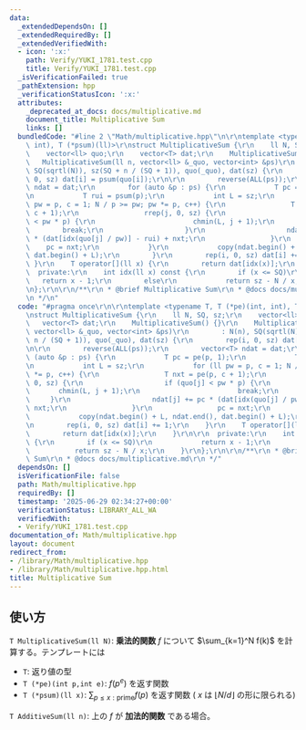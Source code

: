 ```yaml
---
data:
  _extendedDependsOn: []
  _extendedRequiredBy: []
  _extendedVerifiedWith:
  - icon: ':x:'
    path: Verify/YUKI_1781.test.cpp
    title: Verify/YUKI_1781.test.cpp
  _isVerificationFailed: true
  _pathExtension: hpp
  _verificationStatusIcon: ':x:'
  attributes:
    _deprecated_at_docs: docs/multiplicative.md
    document_title: Multiplicative Sum
    links: []
  bundledCode: "#line 2 \"Math/multiplicative.hpp\"\n\r\ntemplate <typename T, T (*pe)(int,\
    \ int), T (*psum)(ll)>\r\nstruct MultiplicativeSum {\r\n    ll N, SQ, sz;\r\n\
    \    vector<ll> quo;\r\n    vector<T> dat;\r\n    MultiplicativeSum() {}\r\n \
    \   MultiplicativeSum(ll n, vector<ll> &_quo, vector<int> &ps)\r\n        : N(n),\
    \ SQ(sqrtl(N)), sz(SQ + n / (SQ + 1)), quo(_quo), dat(sz) {\r\n        rep(i,\
    \ 0, sz) dat[i] = psum(quo[i]);\r\n\r\n        reverse(ALL(ps));\r\n        vector<T>\
    \ ndat = dat;\r\n        for (auto &p : ps) {\r\n            T pc = pe(p, 1);\r\
    \n            T rui = psum(p);\r\n            int L = sz;\r\n            for (ll\
    \ pw = p, c = 1; N / p >= pw; pw *= p, c++) {\r\n                T nxt = pe(p,\
    \ c + 1);\r\n                rrep(j, 0, sz) {\r\n                    if (quo[j]\
    \ < pw * p) {\r\n                        chmin(L, j + 1);\r\n                \
    \        break;\r\n                    }\r\n                    ndat[j] += pc\
    \ * (dat[idx(quo[j] / pw)] - rui) + nxt;\r\n                }\r\n            \
    \    pc = nxt;\r\n            }\r\n            copy(ndat.begin() + L, ndat.end(),\
    \ dat.begin() + L);\r\n        }\r\n        rep(i, 0, sz) dat[i] += 1;\r\n   \
    \ }\r\n    T operator[](ll x) {\r\n        return dat[idx(x)];\r\n    }\r\n\r\n\
    \  private:\r\n    int idx(ll x) const {\r\n        if (x <= SQ)\r\n         \
    \   return x - 1;\r\n        else\r\n            return sz - N / x;\r\n    }\r\
    \n};\r\n\r\n/**\r\n * @brief Multiplicative Sum\r\n * @docs docs/multiplicative.md\r\
    \n */\n"
  code: "#pragma once\r\n\r\ntemplate <typename T, T (*pe)(int, int), T (*psum)(ll)>\r\
    \nstruct MultiplicativeSum {\r\n    ll N, SQ, sz;\r\n    vector<ll> quo;\r\n \
    \   vector<T> dat;\r\n    MultiplicativeSum() {}\r\n    MultiplicativeSum(ll n,\
    \ vector<ll> &_quo, vector<int> &ps)\r\n        : N(n), SQ(sqrtl(N)), sz(SQ +\
    \ n / (SQ + 1)), quo(_quo), dat(sz) {\r\n        rep(i, 0, sz) dat[i] = psum(quo[i]);\r\
    \n\r\n        reverse(ALL(ps));\r\n        vector<T> ndat = dat;\r\n        for\
    \ (auto &p : ps) {\r\n            T pc = pe(p, 1);\r\n            T rui = psum(p);\r\
    \n            int L = sz;\r\n            for (ll pw = p, c = 1; N / p >= pw; pw\
    \ *= p, c++) {\r\n                T nxt = pe(p, c + 1);\r\n                rrep(j,\
    \ 0, sz) {\r\n                    if (quo[j] < pw * p) {\r\n                 \
    \       chmin(L, j + 1);\r\n                        break;\r\n               \
    \     }\r\n                    ndat[j] += pc * (dat[idx(quo[j] / pw)] - rui) +\
    \ nxt;\r\n                }\r\n                pc = nxt;\r\n            }\r\n\
    \            copy(ndat.begin() + L, ndat.end(), dat.begin() + L);\r\n        }\r\
    \n        rep(i, 0, sz) dat[i] += 1;\r\n    }\r\n    T operator[](ll x) {\r\n\
    \        return dat[idx(x)];\r\n    }\r\n\r\n  private:\r\n    int idx(ll x) const\
    \ {\r\n        if (x <= SQ)\r\n            return x - 1;\r\n        else\r\n \
    \           return sz - N / x;\r\n    }\r\n};\r\n\r\n/**\r\n * @brief Multiplicative\
    \ Sum\r\n * @docs docs/multiplicative.md\r\n */"
  dependsOn: []
  isVerificationFile: false
  path: Math/multiplicative.hpp
  requiredBy: []
  timestamp: '2025-06-29 02:34:27+00:00'
  verificationStatus: LIBRARY_ALL_WA
  verifiedWith:
  - Verify/YUKI_1781.test.cpp
documentation_of: Math/multiplicative.hpp
layout: document
redirect_from:
- /library/Math/multiplicative.hpp
- /library/Math/multiplicative.hpp.html
title: Multiplicative Sum
---
```

## 使い方

`T MultiplicativeSum(ll N)`: **乗法的関数** $f$ について $\sum_{k=1}^N f(k)$ を計算する。テンプレートには
* `T`: 返り値の型
* `T (*pe)(int p,int e)`: $f(p^e)$ を返す関数
* `T (*psum)(ll x)`: $\sum_{p \leq x:\mbox{prime}} f(p)$ を返す関数 ( $x$ は $\lfloor N/d \rfloor$ の形に限られる)

`T AdditiveSum(ll n)`: 上の $f$ が **加法的関数** である場合。